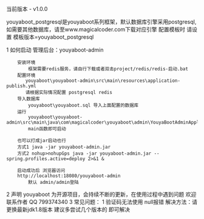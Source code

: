 当前版本 - v1.0.0

youyaboot_postgresql是youyaboot系列框架，默认数据库引擎采用postgresql,如需要其他数据库，请至www.magicalcoder.com下载对应引擎
配置模板时 请设置 模板版本=youyaboot_postgresql

1 如何启动
    管理后台：youyaboot-admin
        
        安装环境
            框架需要redis服务，请自行下载或者双击project/redis/redis-启动.bat
        配置环境
           youyaboot\youyaboot-admin\src\main\resources\application-publish.yml
           请根据实际情况配置 postgresql redis
        导入数据库
            youyaboot\youyaboot.sql 导入上面配置的数据库
        运行
            youyaboot\youyaboot-admin\src\main\java\com\magicalcoder\youyaboot\admin\YouyaBootAdminApplication.java
            main函数即可启动
        
        也可以打成jar启动也行
        方式1 java -jar youyaboot-admin.jar
        方式2 nohup>nohupGps java -jar youyaboot-admin.jar --spring.profiles.active=deploy 2>&1 &
        
        启动成功后 浏览器访问
        http://localhost:18080/youyaboot-admin
            默认 admin/admin登陆
        
2 声明
    youyaboot 为开源项目，会持续不断的更新，在使用过程中遇到问题 欢迎联系作者 QQ 799374340
3 常见问题：
    1 验证码无法使用 null报错 解决方法：请更换最新jdk1.8版本 建议多尝试几个版本的 即可解决
